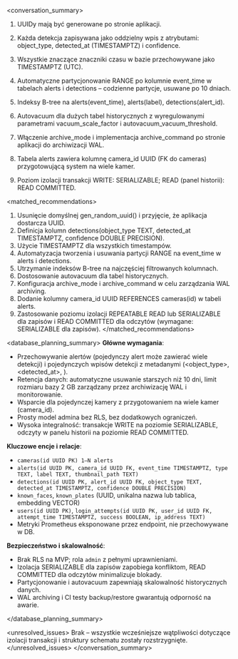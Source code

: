 \<conversation\_summary> <decisions>

1. UUIDy mają być generowane po stronie aplikacji.
2. Każda detekcja zapisywana jako oddzielny wpis z atrybutami: object\_type, detected\_at (TIMESTAMPTZ) i confidence.
3. Wszystkie znaczące znaczniki czasu w bazie przechowywane jako TIMESTAMPTZ (UTC).
4. Automatyczne partycjonowanie RANGE po kolumnie event\_time w tabelach alerts i detections – codzienne partycje, usuwane po 10 dniach.
5. Indeksy B-tree na alerts(event\_time), alerts(label), detections(alert\_id).
6. Autovacuum dla dużych tabel historycznych z wyregulowanymi parametrami vacuum\_scale\_factor i autovacuum\_vacuum\_threshold.
7. Włączenie archive\_mode i implementacja archive\_command po stronie aplikacji do archiwizacji WAL.
8. Tabela alerts zawiera kolumnę camera\_id UUID (FK do cameras) przygotowującą system na wiele kamer.
9. Poziom izolacji transakcji WRITE: SERIALIZABLE; READ (panel historii): READ COMMITTED.

   </decisions>

\<matched\_recommendations>

1. Usunięcie domyślnej gen\_random\_uuid() i przyjęcie, że aplikacja dostarcza UUID.
2. Definicja kolumn detections(object\_type TEXT, detected\_at TIMESTAMPTZ, confidence DOUBLE PRECISION).
3. Użycie TIMESTAMPTZ dla wszystkich timestampów.
4. Automatyzacja tworzenia i usuwania partycji RANGE na event\_time w alerts i detections.
5. Utrzymanie indeksów B-tree na najczęściej filtrowanych kolumnach.
6. Dostosowanie autovacuum dla tabel historycznych.
7. Konfiguracja archive\_mode i archive\_command w celu zarządzania WAL archiving.
8. Dodanie kolumny camera\_id UUID REFERENCES cameras(id) w tabeli alerts.
9. Zastosowanie poziomu izolacji REPEATABLE READ lub SERIALIZABLE dla zapisów i READ COMMITTED dla odczytów (wymagane: SERIALIZABLE dla zapisów).
   \</matched\_recommendations>

\<database\_planning\_summary>
**Główne wymagania**:

* Przechowywanie alertów (pojedynczy alert może zawierać wiele detekcji) i pojedynczych wpisów detekcji z metadanymi (\<object\_type>, \<detected\_at>, <confidence>).
* Retencja danych: automatyczne usuwanie starszych niż 10 dni, limit rozmiaru bazy 2 GB zarządzany przez archiwizację WAL i monitorowanie.
* Wsparcie dla pojedynczej kamery z przygotowaniem na wiele kamer (camera\_id).
* Prosty model admina bez RLS, bez dodatkowych ograniczeń.
* Wysoka integralność: transakcje WRITE na poziomie SERIALIZABLE, odczyty w panelu historii na poziomie READ COMMITTED.

**Kluczowe encje i relacje**:

* `cameras(id UUID PK) 1–N alerts`
* `alerts(id UUID PK, camera_id UUID FK, event_time TIMESTAMPTZ, type TEXT, label TEXT, thumbnail_path TEXT)`
* `detections(id UUID PK, alert_id UUID FK, object_type TEXT, detected_at TIMESTAMPTZ, confidence DOUBLE PRECISION)`
* `known_faces`, `known_plates` (UUID, unikalna nazwa lub tablica, embedding VECTOR)
* `users(id UUID PK)`, `login_attempts(id UUID PK, user_id UUID FK, attempt_time TIMESTAMPTZ, success BOOLEAN, ip_address TEXT)`
* Metryki Prometheus eksponowane przez endpoint, nie przechowywane w DB.

**Bezpieczeństwo i skalowalność**:

* Brak RLS na MVP; rola `admin` z pełnymi uprawnieniami.
* Izolacja SERIALIZABLE dla zapisów zapobiega konfliktom, READ COMMITTED dla odczytów minimalizuje blokady.
* Partycjonowanie i autovacuum zapewniają skalowalność historycznych danych.
* WAL archiving i CI testy backup/restore gwarantują odporność na awarie.

\</database\_planning\_summary>

\<unresolved\_issues>
Brak – wszystkie wcześniejsze wątpliwości dotyczące izolacji transakcji i struktury schematu zostały rozstrzygnięte.
\</unresolved\_issues>
\</conversation\_summary>
